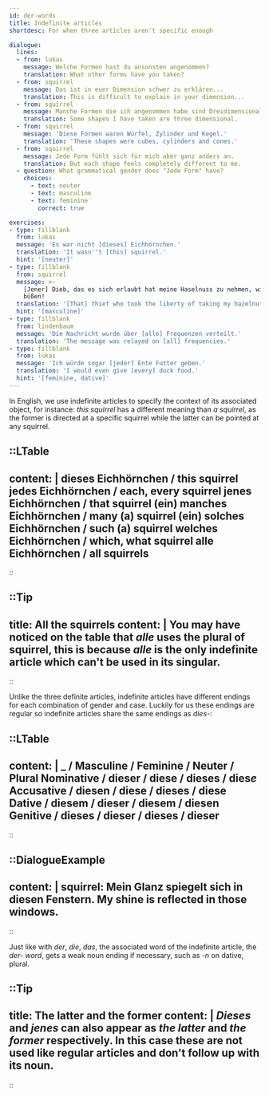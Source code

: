 ```yaml
---
id: der-words
title: Indefinite articles
shortdesc: For when three articles aren't specific enough

dialogue:
  lines:
  - from: lukas
    message: Welche Formen hast du ansonsten angenommen?
    translation: What other forms have you taken?
  - from: squirrel
    message: Das ist in euer Dimension schwer zu erklären...
    translation: This is difficult to explain in your dimension...
  - from: squirrel
    message: Manche Formen die ich angenommen habe sind Dreidimensional.
    translation: Some shapes I have taken are three dimensional.
  - from: squirrel
    message: 'Diese Formen waren Würfel, Zylinder und Kegel.'
    translation: 'These shapes were cubes, cylinders and cones.'
  - from: squirrel
    message: Jede Form fühlt sich für mich aber ganz anders an.
    translation: But each shape feels completely different to me.
  - question: What grammatical gender does "Jede Form" have?
    choices:
      - text: neuter
      - text: masculine
      - text: feminine
        correct: true

exercises:
- type: fillblank
  from: lukas
  message: 'Es war nicht [dieses] Eichhörnchen.'
  translation: 'It wasn''t [this] squirrel.'
  hint: '[neuter]'
- type: fillblank
  from: squirrel
  message: >-
    [Jener] Dieb, das es sich erlaubt hat meine Haselnuss zu nehmen, wird dafür
    büßen!
  translation: '[That] thief who took the liberty of taking my hazelnut will pay for it!'
  hint: '[masculine]'
- type: fillblank
  from: lindenbaum
  message: 'Die Nachricht wurde über [alle] Frequenzen verteilt.'
  translation: 'The message was relayed on [all] frequencies.'
- type: fillblank
  from: lukas
  message: 'Ich würde sogar [jeder] Ente Futter geben.'
  translation: 'I would even give [every] duck food.'
  hint: '[feminine, dative]'
---
```


In English, we use indefinite articles to specify the context of its associated object, for instance: _this squirrel_ has a different meaning than _a squirrel_, as the former is directed at a specific squirrel while the latter can be pointed at any squirrel.

::LTable
---
content: |
  dieses Eichhörnchen / this squirrel
  jedes Eichhörnchen / each, every squirrel
  jenes Eichhörnchen / that squirrel
  (ein) manches Eichhörnchen / many (a) squirrel
  (ein) solches Eichhörnchen / such (a) squirrel
  welches Eichhörnchen / which, what squirrel
  alle Eichhörnchen / all squirrels
---
::

::Tip
---
title: All the squirrels
content: |
  You may have noticed on the table that _alle_ uses the plural of squirrel, this is because _alle_ is the only indefinite article which can't be used in its singular.
---
::


Unlike the three definite articles, indefinite articles have different endings for each combination of gender and case. Luckily for us these endings are regular so indefinite articles share the same endings as _dies-_:

::LTable
---
content: |
  _ / Masculine / Feminine / Neuter / Plural
  Nominative / dies**er** / dies**e** / dies**es** / dies*e*
  Accusative / dies**en** / dies**e** / dies**es** / dies**e**
  Dative / dies**em** / dies**er** / dies**em** / dies**en**
  Genitive / dies**es** / dies**er** / dies**es** / dies**er**
---
::

::DialogueExample
---
content: |
  squirrel:
    Mein Glanz spiegelt sich in diesen Fenster**n**.
    My shine is reflected in those windows.
---
::

Just like with _der_, _die_, _das_, the associated word of the indefinite article, the _der- word_, gets a weak noun ending if necessary, such as _-n_ on dative, plural.

::Tip
---
title: The latter and the former
content: |
  _Dieses_ and _jenes_ can also appear as _the latter_ and _the former_ respectively. In this case these are not used like regular articles and don't follow up with its noun.
---
::
